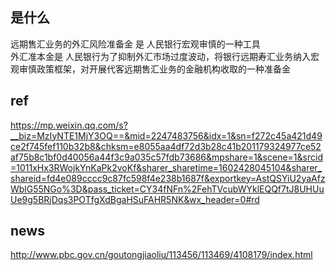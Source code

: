 ## 是什么
远期售汇业务的外汇风险准备金 是 人民银行宏观审慎的一种工具   
外汇准本金是 人民银行为了抑制外汇市场过度波动，将银行远期寿汇业务纳入宏观审慎政策框架，对开展代客远期售汇业务的金融机构收取的一种准备金    


## ref
https://mp.weixin.qq.com/s?__biz=MzIyNTE1MjY3OQ==&mid=2247483756&idx=1&sn=f272c45a421d49ce2f745fef110b32b8&chksm=e8055aa4df72d3b28c41b201179324977ce52af75b8c1bf0d40056a44f3c9a035c57fdb73686&mpshare=1&scene=1&srcid=1011xHx3RWojkYnKaPk2voKf&sharer_sharetime=1602428045104&sharer_shareid=fd4e089cccc9c87fc598f4e238b1687f&exportkey=AstQSYiU2yaAfzWblG55NGo%3D&pass_ticket=CY34fNFn%2FehTVcubWYklEQQf7tJ8UHUuUe9g5BRjDqs3POTfgXdBgaHSuFAHR5NK&wx_header=0#rd



## news
http://www.pbc.gov.cn/goutongjiaoliu/113456/113469/4108179/index.html
